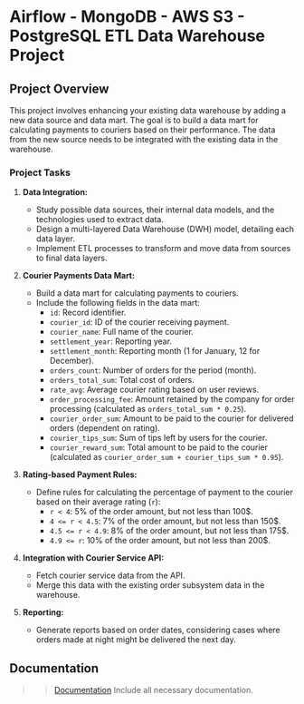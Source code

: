 # Airflow - MongoDB - AWS S3 - PostgreSQL ETL Data Warehouse Project

## Project Overview

This project involves enhancing your existing data warehouse by adding a new data source and data mart. The goal is to build a data mart for calculating payments to couriers based on their performance. The data from the new source needs to be integrated with the existing data in the warehouse.


### Project Tasks

1. **Data Integration:**
   - Study possible data sources, their internal data models, and the technologies used to extract data.
   - Design a multi-layered Data Warehouse (DWH) model, detailing each data layer.
   - Implement ETL processes to transform and move data from sources to final data layers.

2. **Courier Payments Data Mart:**
   - Build a data mart for calculating payments to couriers.
   - Include the following fields in the data mart:
     - `id`: Record identifier.
     - `courier_id`: ID of the courier receiving payment.
     - `courier_name`: Full name of the courier.
     - `settlement_year`: Reporting year.
     - `settlement_month`: Reporting month (1 for January, 12 for December).
     - `orders_count`: Number of orders for the period (month).
     - `orders_total_sum`: Total cost of orders.
     - `rate_avg`: Average courier rating based on user reviews.
     - `order_processing_fee`: Amount retained by the company for order processing (calculated as `orders_total_sum * 0.25`).
     - `courier_order_sum`: Amount to be paid to the courier for delivered orders (dependent on rating).
     - `courier_tips_sum`: Sum of tips left by users for the courier.
     - `courier_reward_sum`: Total amount to be paid to the courier (calculated as `courier_order_sum + courier_tips_sum * 0.95`).

3. **Rating-based Payment Rules:**
   - Define rules for calculating the percentage of payment to the courier based on their average rating (`r`):
     - `r < 4`: 5% of the order amount, but not less than 100$.
     - `4 <= r < 4.5`: 7% of the order amount, but not less than 150$.
     - `4.5 <= r < 4.9`: 8% of the order amount, but not less than 175$.
     - `4.9 <= r`: 10% of the order amount, but not less than 200$.

4. **Integration with Courier Service API:**
   - Fetch courier service data from the API.
   - Merge this data with the existing order subsystem data in the warehouse.

5. **Reporting:**
   - Generate reports based on order dates, considering cases where orders made at night might be delivered the next day.

## Documentation

>> [Documentation](https://github.com/TenebrisX/de-project-sprint-5/tree/main/documentation)
Include all necessary documentation.
